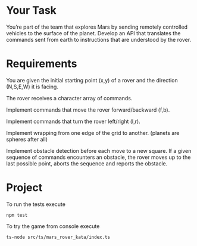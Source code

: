 Your Task 
=========

You’re part of the team that explores Mars by sending remotely controlled vehicles to the surface of the planet. Develop an API that translates the commands sent from earth to instructions that are understood by the rover.

Requirements
============

You are given the initial starting point (x,y) of a rover and the direction (N,S,E,W) it is facing.

The rover receives a character array of commands.

Implement commands that move the rover forward/backward (f,b).

Implement commands that turn the rover left/right (l,r).

Implement wrapping from one edge of the grid to another. (planets are spheres after all)

Implement obstacle detection before each move to a new square. If a given sequence of commands encounters an obstacle, the rover moves up to the last possible point, aborts the sequence and reports the obstacle.


Project
========

To run  the tests execute
    
`npm test`

To try the game from console execute 

`ts-node src/ts/mars_rover_kata/index.ts` 